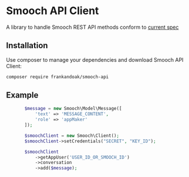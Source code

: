 Smooch API Client
=======
A library to handle Smooch REST API methods
conform to [current spec](http://docs.smooch.io/rest/)

Installation
------------

Use composer to manage your dependencies and download Smooch API Client:

```bash
composer require frankandoak/smooch-api
```

Example
-------
```php
       $message = new Smooch\Model\Message([
           'text' => 'MESSAGE_CONTENT',
           'role' => 'appMaker'
       ]);

       $smoochClient = new Smooch\Client();
       $smoochClient->setCredentials("SECRET", "KEY_ID");

       $smoochClient
           ->getAppUser('USER_ID_OR_SMOOCH_ID')
           ->conversation
           ->add($message);
```
